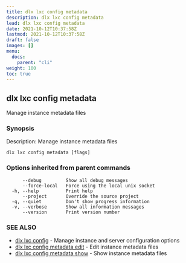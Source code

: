 ```yaml
---
title: dlx lxc config metadata
description: dlx lxc config metadata
lead: dlx lxc config metadata
date: 2021-10-12T10:37:58Z
lastmod: 2021-10-12T10:37:58Z
draft: false
images: []
menu:
  docs:
    parent: "cli"
weight: 100
toc: true
---
```

## dlx lxc config metadata

Manage instance metadata files

### Synopsis

Description:
  Manage instance metadata files



```
dlx lxc config metadata [flags]
```

### Options inherited from parent commands

```
      --debug         Show all debug messages
      --force-local   Force using the local unix socket
  -h, --help          Print help
      --project       Override the source project
  -q, --quiet         Don't show progress information
  -v, --verbose       Show all information messages
      --version       Print version number
```

### SEE ALSO

* [dlx lxc config](/docs/cmd/dlx_lxc_config)	 - Manage instance and server configuration options
* [dlx lxc config metadata edit](/docs/cmd/dlx_lxc_config_metadata_edit)	 - Edit instance metadata files
* [dlx lxc config metadata show](/docs/cmd/dlx_lxc_config_metadata_show)	 - Show instance metadata files

